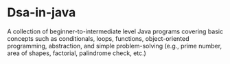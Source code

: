 # Dsa-in-java
A collection of beginner-to-intermediate level Java programs covering basic concepts such as conditionals, loops, functions, object-oriented programming, abstraction, and simple problem-solving (e.g., prime number, area of shapes, factorial, palindrome check, etc.)
